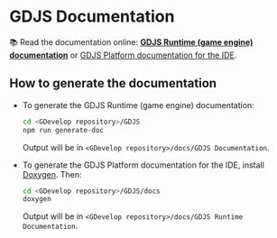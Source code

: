 # GDJS Documentation

📚 Read the documentation online: **[GDJS Runtime (game engine) documentation](http://4ian.github.io/GD-Documentation/GDJS%20Runtime%20Documentation/index.html)** or [GDJS Platform documentation for the IDE](http://4ian.github.io/GD-Documentation/GDJS%20Documentation/index.html).

## How to generate the documentation

- To generate the GDJS Runtime (game engine) documentation:

  ```bash
  cd <GDevelop repository>/GDJS
  npm run generate-doc
  ```

  Output will be in `<GDevelop repository>/docs/GDJS Documentation`.

- To generate the GDJS Platform documentation for the IDE, install [Doxygen](www.doxygen.org). Then:

  ```bash
  cd <GDevelop repository>/GDJS/docs
  doxygen
  ```

  Output will be in `<GDevelop repository>/docs/GDJS Runtime Documentation`.
